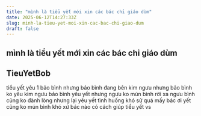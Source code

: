 ```yaml
---
title: "mình là tiểu yết mới xin các bác chỉ giáo dùm"
date: 2025-06-12T14:27:33Z
slug: minh-la-tieu-yet-moi-xin-cac-bac-chi-giao-dum
draft: false
---
```


## mình là tiểu yết mới xin các bác chỉ giáo dùm

## TieuYetBob

tiểu yết yêu 1 bảo bình nhưng bảo bình đang bên kim ngưu nhưng bảo bình ko yêu kim ngưu bảo bình yêu yết nhưng ngưu ko mún bình rời xa ngưu bình cũng ko đành lòng nhưng lại yêu yết tình huống khó sử quá mấy bác ơi yết cũng ko mún bình khó xử bác nào có cách giúp tiểu yết vs